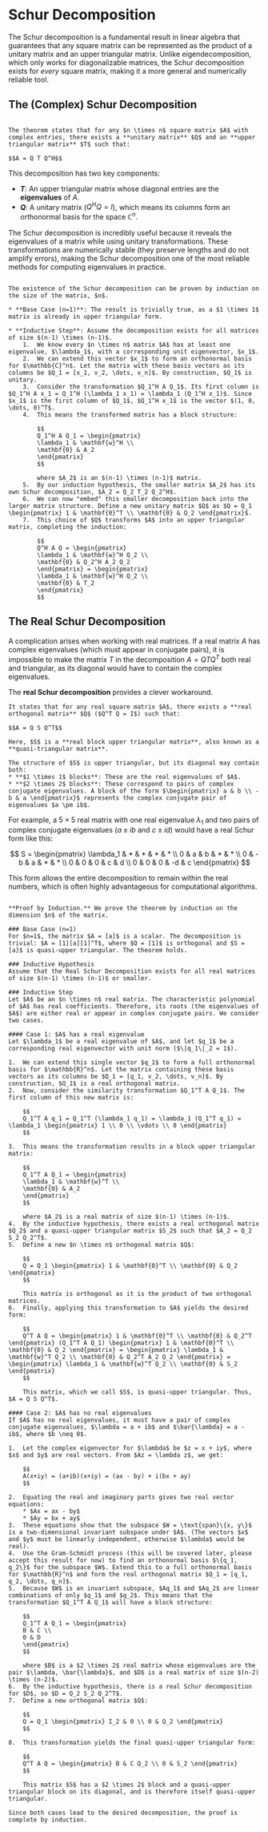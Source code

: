 # Schur Decomposition

The Schur decomposition is a fundamental result in linear algebra that guarantees that any square matrix can be represented as the product of a unitary matrix and an upper triangular matrix. Unlike eigendecomposition, which only works for diagonalizable matrices, the Schur decomposition exists for *every* square matrix, making it a more general and numerically reliable tool.

## The (Complex) Schur Decomposition

````{prf:theorem} Schur Decomposition

The theorem states that for any $n \times n$ square matrix $A$ with complex entries, there exists a **unitary matrix** $Q$ and an **upper triangular matrix** $T$ such that:

$$A = Q T Q^H$$

````

This decomposition has two key components:
* **$T$**: An upper triangular matrix whose diagonal entries are the **eigenvalues** of $A$.
* **$Q$**: A unitary matrix ($Q^H Q = I$), which means its columns form an orthonormal basis for the space $\mathbb{C}^n$.

The Schur decomposition is incredibly useful because it reveals the eigenvalues of a matrix while using unitary transformations. These transformations are numerically stable (they preserve lengths and do not amplify errors), making the Schur decomposition one of the most reliable methods for computing eigenvalues in practice.

````{prf:proof} Existence of the Schur Decomposition

The existence of the Schur decomposition can be proven by induction on the size of the matrix, $n$.

* **Base Case (n=1)**: The result is trivially true, as a $1 \times 1$ matrix is already in upper triangular form.

* **Inductive Step**: Assume the decomposition exists for all matrices of size $(n-1) \times (n-1)$.
    1.  We know every $n \times n$ matrix $A$ has at least one eigenvalue, $\lambda_1$, with a corresponding unit eigenvector, $x_1$.
    2.  We can extend this vector $x_1$ to form an orthonormal basis for $\mathbb{C}^n$. Let the matrix with these basis vectors as its columns be $Q_1 = [x_1, v_2, \dots, v_n]$. By construction, $Q_1$ is unitary.
    3.  Consider the transformation $Q_1^H A Q_1$. Its first column is $Q_1^H A x_1 = Q_1^H (\lambda_1 x_1) = \lambda_1 (Q_1^H x_1)$. Since $x_1$ is the first column of $Q_1$, $Q_1^H x_1$ is the vector $(1, 0, \dots, 0)^T$.
    4.  This means the transformed matrix has a block structure:

        $$
        Q_1^H A Q_1 = \begin{pmatrix}
        \lambda_1 & \mathbf{w}^H \\
        \mathbf{0} & A_2
        \end{pmatrix}
        $$

        where $A_2$ is an $(n-1) \times (n-1)$ matrix.
    5.  By our induction hypothesis, the smaller matrix $A_2$ has its own Schur decomposition, $A_2 = Q_2 T_2 Q_2^H$.
    6.  We can now "embed" this smaller decomposition back into the larger matrix structure. Define a new unitary matrix $Q$ as $Q = Q_1 \begin{pmatrix} 1 & \mathbf{0}^T \\ \mathbf{0} & Q_2 \end{pmatrix}$.
    7.  This choice of $Q$ transforms $A$ into an upper triangular matrix, completing the induction:

        $$
        Q^H A Q = \begin{pmatrix}
        \lambda_1 & \mathbf{w}^H Q_2 \\
        \mathbf{0} & Q_2^H A_2 Q_2
        \end{pmatrix} = \begin{pmatrix}
        \lambda_1 & \mathbf{w}^H Q_2 \\
        \mathbf{0} & T_2
        \end{pmatrix}
        $$

````

## The Real Schur Decomposition

A complication arises when working with real matrices. If a real matrix $A$ has complex eigenvalues (which must appear in conjugate pairs), it is impossible to make the matrix $T$ in the decomposition $A = Q T Q^T$ both real and triangular, as its diagonal would have to contain the complex eigenvalues.

The **real Schur decomposition** provides a clever workaround. 

````{prf:theorem} Real Schur Decomposition
It states that for any real square matrix $A$, there exists a **real orthogonal matrix** $Q$ ($Q^T Q = I$) such that:

$$A = Q S Q^T$$

Here, $S$ is a **real block upper triangular matrix**, also known as a **quasi-triangular matrix**.

The structure of $S$ is upper triangular, but its diagonal may contain both:
* **$1 \times 1$ blocks**: These are the real eigenvalues of $A$.
* **$2 \times 2$ blocks**: These correspond to pairs of complex conjugate eigenvalues. A block of the form $\begin{pmatrix} a & b \\ -b & a \end{pmatrix}$ represents the complex conjugate pair of eigenvalues $a \pm ib$.

````

For example, a $5 \times 5$ real matrix with one real eigenvalue $\lambda_1$ and two pairs of complex conjugate eigenvalues ($a \pm ib$ and $c \pm id$) would have a real Schur form like this:

$$
S = \begin{pmatrix}
\lambda_1 & * & * & * & * \\
0 & a & b & * & * \\
0 & -b & a & * & * \\
0 & 0 & 0 & c & d \\
0 & 0 & 0 & -d & c
\end{pmatrix}
$$

This form allows the entire decomposition to remain within the real numbers, which is often highly advantageous for computational algorithms.

````{prf:proof} Real Schur Decomposition

**Proof by Induction.** We prove the theorem by induction on the dimension $n$ of the matrix.

### Base Case (n=1)
For $n=1$, the matrix $A = [a]$ is a scalar. The decomposition is trivial: $A = [1][a][1]^T$, where $Q = [1]$ is orthogonal and $S = [a]$ is quasi-upper triangular. The theorem holds.

### Inductive Hypothesis
Assume that the Real Schur Decomposition exists for all real matrices of size $(n-1) \times (n-1)$ or smaller.

### Inductive Step
Let $A$ be an $n \times n$ real matrix. The characteristic polynomial of $A$ has real coefficients. Therefore, its roots (the eigenvalues of $A$) are either real or appear in complex conjugate pairs. We consider two cases.

#### Case 1: $A$ has a real eigenvalue
Let $\lambda_1$ be a real eigenvalue of $A$, and let $q_1$ be a corresponding real eigenvector with unit norm ($\|q_1\|_2 = 1$).

1.  We can extend this single vector $q_1$ to form a full orthonormal basis for $\mathbb{R}^n$. Let the matrix containing these basis vectors as its columns be $Q_1 = [q_1, v_2, \dots, v_n]$. By construction, $Q_1$ is a real orthogonal matrix.
2.  Now, consider the similarity transformation $Q_1^T A Q_1$. The first column of this new matrix is:

    $$
    Q_1^T A q_1 = Q_1^T (\lambda_1 q_1) = \lambda_1 (Q_1^T q_1) = \lambda_1 \begin{pmatrix} 1 \\ 0 \\ \vdots \\ 0 \end{pmatrix}
    $$

3.  This means the transformation results in a block upper triangular matrix:

    $$
    Q_1^T A Q_1 = \begin{pmatrix}
    \lambda_1 & \mathbf{w}^T \\
    \mathbf{0} & A_2
    \end{pmatrix}
    $$

    where $A_2$ is a real matrix of size $(n-1) \times (n-1)$.
4.  By the inductive hypothesis, there exists a real orthogonal matrix $Q_2$ and a quasi-upper triangular matrix $S_2$ such that $A_2 = Q_2 S_2 Q_2^T$.
5.  Define a new $n \times n$ orthogonal matrix $Q$:

    $$
    Q = Q_1 \begin{pmatrix} 1 & \mathbf{0}^T \\ \mathbf{0} & Q_2 \end{pmatrix}
    $$

    This matrix is orthogonal as it is the product of two orthogonal matrices.
6.  Finally, applying this transformation to $A$ yields the desired form:

    $$
    Q^T A Q = \begin{pmatrix} 1 & \mathbf{0}^T \\ \mathbf{0} & Q_2^T \end{pmatrix} (Q_1^T A Q_1) \begin{pmatrix} 1 & \mathbf{0}^T \\ \mathbf{0} & Q_2 \end{pmatrix} = \begin{pmatrix} \lambda_1 & \mathbf{w}^T Q_2 \\ \mathbf{0} & Q_2^T A_2 Q_2 \end{pmatrix} = \begin{pmatrix} \lambda_1 & \mathbf{w}^T Q_2 \\ \mathbf{0} & S_2 \end{pmatrix}
    $$

    This matrix, which we call $S$, is quasi-upper triangular. Thus, $A = Q S Q^T$.

#### Case 2: $A$ has no real eigenvalues
If $A$ has no real eigenvalues, it must have a pair of complex conjugate eigenvalues, $\lambda = a + ib$ and $\bar{\lambda} = a - ib$, where $b \neq 0$.

1.  Let the complex eigenvector for $\lambda$ be $z = x + iy$, where $x$ and $y$ are real vectors. From $Az = \lambda z$, we get:

    $$
    A(x+iy) = (a+ib)(x+iy) = (ax - by) + i(bx + ay)
    $$

2.  Equating the real and imaginary parts gives two real vector equations:
    * $Ax = ax - by$
    * $Ay = bx + ay$
3.  These equations show that the subspace $W = \text{span}\{x, y\}$ is a two-dimensional invariant subspace under $A$. (The vectors $x$ and $y$ must be linearly independent, otherwise $\lambda$ would be real).
4.  Use the Gram-Schmidt process (this will be covered later, please accept this result for now) to find an orthonormal basis $\{q_1, q_2\}$ for the subspace $W$. Extend this to a full orthonormal basis for $\mathbb{R}^n$ and form the real orthogonal matrix $Q_1 = [q_1, q_2, \dots, q_n]$.
5.  Because $W$ is an invariant subspace, $Aq_1$ and $Aq_2$ are linear combinations of only $q_1$ and $q_2$. This means that the transformation $Q_1^T A Q_1$ will have a block structure:

    $$
    Q_1^T A Q_1 = \begin{pmatrix}
    B & C \\
    0 & D
    \end{pmatrix}
    $$

    where $B$ is a $2 \times 2$ real matrix whose eigenvalues are the pair $\lambda, \bar{\lambda}$, and $D$ is a real matrix of size $(n-2) \times (n-2)$.
6.  By the inductive hypothesis, there is a real Schur decomposition for $D$, so $D = Q_2 S_2 Q_2^T$.
7.  Define a new orthogonal matrix $Q$:

    $$
    Q = Q_1 \begin{pmatrix} I_2 & 0 \\ 0 & Q_2 \end{pmatrix}
    $$

8.  This transformation yields the final quasi-upper triangular form:

    $$
    Q^T A Q = \begin{pmatrix} B & C Q_2 \\ 0 & S_2 \end{pmatrix}
    $$
    
    This matrix $S$ has a $2 \times 2$ block and a quasi-upper triangular block on its diagonal, and is therefore itself quasi-upper triangular.

Since both cases lead to the desired decomposition, the proof is complete by induction.
````